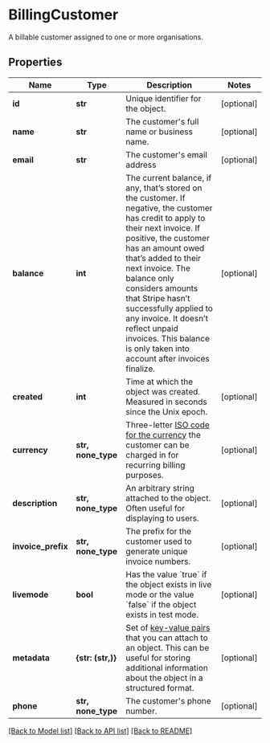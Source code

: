 # BillingCustomer

A billable customer assigned to one or more organisations.

## Properties
Name | Type | Description | Notes
------------ | ------------- | ------------- | -------------
**id** | **str** | Unique identifier for the object. | [optional] 
**name** | **str** | The customer&#39;s full name or business name. | [optional] 
**email** | **str** | The customer&#39;s email address | [optional] 
**balance** | **int** | The current balance, if any, that’s stored on the customer. If negative, the customer has credit to apply to their next invoice. If positive, the customer has an amount owed that’s added to their next invoice. The balance only considers amounts that Stripe hasn’t successfully applied to any invoice. It doesn’t reflect unpaid invoices. This balance is only taken into account after invoices finalize.  | [optional] 
**created** | **int** | Time at which the object was created. Measured in seconds since the Unix epoch. | [optional] 
**currency** | **str, none_type** | Three-letter [ISO code for the currency](https://stripe.com/docs/currencies) the customer can be charged in for recurring billing purposes. | [optional] 
**description** | **str, none_type** | An arbitrary string attached to the object. Often useful for displaying to users. | [optional] 
**invoice_prefix** | **str, none_type** | The prefix for the customer used to generate unique invoice numbers. | [optional] 
**livemode** | **bool** | Has the value &#x60;true&#x60; if the object exists in live mode or the value &#x60;false&#x60; if the object exists in test mode. | [optional] 
**metadata** | **{str: (str,)}** | Set of [key-value pairs](https://stripe.com/docs/api/metadata) that you can attach to an object. This can be useful for storing additional information about the object in a structured format. | [optional] 
**phone** | **str, none_type** | The customer&#39;s phone number. | [optional] 

[[Back to Model list]](../README.md#documentation-for-models) [[Back to API list]](../README.md#documentation-for-api-endpoints) [[Back to README]](../README.md)


